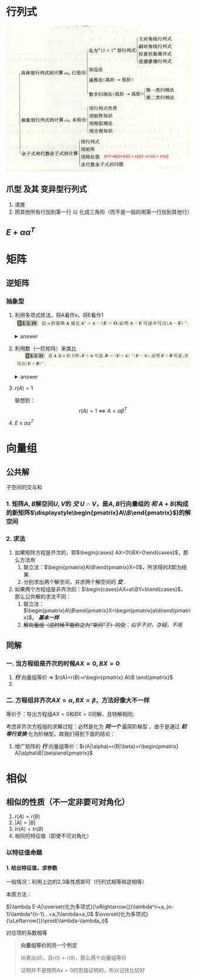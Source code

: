 # 行列式
![](2019-09-25-19-52-27.png)

## 爪型 及其 变异型行列式
1. 递推
2. 把其他所有行加到第一行 以 化成三角形（而不是一般的用第一行加到其他行）

## $E+\alpha\alpha^T$

# 矩阵

## 逆矩阵
### 抽象型
1. 利用多项式除法，将A看作x，将E看作1![](2019-09-26-15-58-23.png)

    <details>
    <summary>answer</summary>

    ![](2019-09-26-16-00-17.png)
    </details>
2. 利用数（一阶矩阵）来类比
![](2019-09-26-16-04-41.png)

    <details>
    <summary>answer</summary>

    ![](2019-09-26-16-06-07.png)
    </details>

1. $r(A)=1$

   联想到：
   $$
   r(A)=1\Leftrightarrow A=\alpha\beta^T
   $$

2. $E\pm\alpha\alpha^T$

# 向量组

## 公共解 
子空间的交与和

### 1. 矩阵$A,B$解空间$U,V$的 ***交*** $U\cap V$，是$A,B$行向量组的 ***和*** $A+B$(构成的新矩阵$\displaystyle\begin{pmatrix}A\\B\end{pmatrix}$)的解空间

### 2. 求法
1. 如果矩阵方程是齐次的，即$\begin{cases}    AX=0\\BX=0\end{cases}$，那么方法有
   1. 联立法：$\begin{pmatrix}A\\B\end{pmatrix}X=0$，所求得的$X$即为结果.
   2. 分别求出两个解空间，并求两个解空间的 ***交*** .
2. 如果两个方程组是非齐次的：$\begin{cases}AX=a\\BY=b\end{cases}$，那么公共解的求法不同：
   1. 联立法：$\begin{pmatrix}A\\B\end{pmatrix}X=\begin{pmatrix}a\\b\end{pmatrix}$， ***基本一样*** 
   2. ~~解向量组（这时候不能称之为“空间”了）的交~~：*似乎不对，存疑，不用*
## 同解
### 一. 当方程组是齐次的时候$AX=0,BX=0$
1.  ***行*** 向量组等价 => $r(A)=r(B)=r\begin{pmatrix}
    A\\B
\end{pmatrix}$
2. 

### 二. 方程组非齐次$AX=\alpha,BX=\beta$，方法好像大不一样
等价于：导出方程组$AX=0$和$BX=0$同解，且特解相同;

考虑非齐次方程组的求解过程：必然是化为 ***同一个*** 最简阶梯型 ，由于是通过 ***初等行变换*** 化为阶梯型，故我们得到下面的结论：
1. 增广矩阵的 ***行*** 向量组等价：$r(A|\alpha)=r(B|\beta)=r\begin{pmatrix}    A|\alpha\\B|\beta\end{pmatrix}$

# 相似
## 相似的性质（不一定非要可对角化）
1. $r(A)=r(B)$
2. $|A|=|B|$
3. $tr(A)=tr(B)$
4. 相同的特征值（即使不可对角化）

### 以特征值命题
#### 1. 给出特征值，求参数
一般情况：利用上边的2,3条性质即可（行列式相等和迹相等）

本质方法：

$|\lambda E-A|\overset{化为多项式}{\xRightarrow{}}\lambda^n+a_{n-1}\lambda^{n-1}...+a_1\lambda+a_0$
$\overset{化为多项式}{\xLeftarrow{}}\prod(\lambda-\lambda_i)$

对应项的系数相等

> **向量组等价的另一个判定**
> 
> $(I)$表出$(II)$，且$r(I)=r(II)$，那么两个向量组等价
> 
> 证明并不是按照$Ax=0$的思路证明的，所以记住比较好